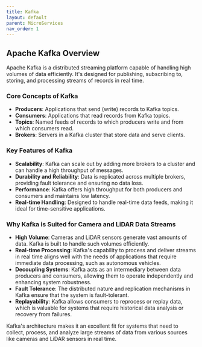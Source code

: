 ```yaml
---
title: Kafka
layout: default
parent: MicroServices
nav_order: 1
---
```


## Apache Kafka Overview

Apache Kafka is a distributed streaming platform capable of handling high volumes of data efficiently. It's designed for publishing, subscribing to, storing, and processing streams of records in real time.

### Core Concepts of Kafka

- **Producers**: Applications that send (write) records to Kafka topics.
- **Consumers**: Applications that read records from Kafka topics.
- **Topics**: Named feeds of records to which producers write and from which consumers read.
- **Brokers**: Servers in a Kafka cluster that store data and serve clients.

### Key Features of Kafka

- **Scalability**: Kafka can scale out by adding more brokers to a cluster and can handle a high throughput of messages.
- **Durability and Reliability**: Data is replicated across multiple brokers, providing fault tolerance and ensuring no data loss.
- **Performance**: Kafka offers high throughput for both producers and consumers and maintains low latency.
- **Real-time Handling**: Designed to handle real-time data feeds, making it ideal for time-sensitive applications.

### Why Kafka is Suited for Camera and LiDAR Data Streams

- **High Volume**: Cameras and LiDAR sensors generate vast amounts of data. Kafka is built to handle such volumes efficiently.
- **Real-time Processing**: Kafka's capability to process and deliver streams in real time aligns well with the needs of applications that require immediate data processing, such as autonomous vehicles.
- **Decoupling Systems**: Kafka acts as an intermediary between data producers and consumers, allowing them to operate independently and enhancing system robustness.
- **Fault Tolerance**: The distributed nature and replication mechanisms in Kafka ensure that the system is fault-tolerant.
- **Replayability**: Kafka allows consumers to reprocess or replay data, which is valuable for systems that require historical data analysis or recovery from failures.

Kafka's architecture makes it an excellent fit for systems that need to collect, process, and analyze large streams of data from various sources like cameras and LiDAR sensors in real time.
